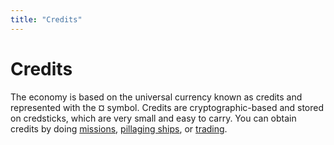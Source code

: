 ```yaml
---
title: "Credits"
---
```

# Credits

The economy is based on the universal currency known as credits and represented with the ¤ symbol.
Credits are cryptographic-based and stored on credsticks, which are very small and easy to carry.
You can obtain credits by doing [missions](mechanics/missions), [pillaging ships](mechanics/boarding), or [trading](mechanics/trading).
